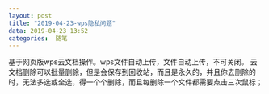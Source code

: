 ```yaml
---
layout: post
title: "2019-04-23-wps隐私问题"
data: 2019-04-23 13:52
categories:  随笔
---
```


基于网页版wps云文档操作。wps文件自动上传，文件自动上传，不可关闭。
云文档删除可以批量删除，但是会保存到回收站，而且是永久的，并且你去删除的时，无法多选或全选，得一个个删除，而且每删除一个文件都需要点击三次鼠标；